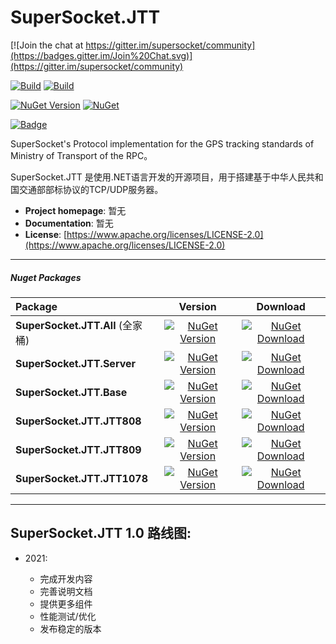 # SuperSocket.JTT

[![Join the chat at https://gitter.im/supersocket/community](https://badges.gitter.im/Join%20Chat.svg)](https://gitter.im/supersocket/community)

[![Build](https://github.com/SuperSocket/SuperSocket.JTT/workflows/build/badge.svg)](https://github.com/SuperSocket/SuperSocket.JTT/actions?query=workflow%3Abuild)   [![Build](https://github.com/SuperSocket/SuperSocket.JTT/workflows/publish%20nuget%20packages/badge.svg)](https://github.com/SuperSocket/SuperSocket.JTT/actions?query=workflow%3Anuget-release)

[![NuGet Version](https://img.shields.io/nuget/v/SuperSocket.JTT.All.svg?style=flat)](https://www.nuget.org/packages/SuperSocket.JTT.All/)   [![NuGet](https://img.shields.io/nuget/dt/SuperSocket.JTT.All.svg)](https://www.nuget.org/packages/SuperSocket.JTT.All)

[![Badge](https://img.shields.io/badge/link-996.icu-red.svg)](https://996.icu/#/zh_CN)



SuperSocket's Protocol implementation for the GPS tracking standards of Ministry of Transport of the RPC。

SuperSocket.JTT 是使用.NET语言开发的开源项目，用于搭建基于中华人民共和国交通部部标协议的TCP/UDP服务器。

- **Project homepage**:		  暂无
- **Documentation**:		暂无
- **License**: 				[https://www.apache.org/licenses/LICENSE-2.0](https://www.apache.org/licenses/LICENSE-2.0)

---

##### Nuget Packages

| Package           |                           Version                            |                           Download                           |
| :---------------- | :----------------------------------------------------------: | :----------------------------------------------------------: |
| **SuperSocket.JTT.All**  (全家桶) | [![NuGet Version](https://img.shields.io/nuget/vpre/SuperSocket.JTT.All.svg?style=flat)](https://www.nuget.org/packages/SuperSocket.JTT.All/) | [![NuGet Download](https://img.shields.io/nuget/dt/SuperSocket.JTT.All.svg?style=flat)](https://www.nuget.org/packages/SuperSocket.JTT.All/) |
| **SuperSocket.JTT.Server** | [![NuGet Version](https://img.shields.io/nuget/vpre/SuperSocket.JTT.Server.svg?style=flat)](https://www.nuget.org/packages/SuperSocket.JTT.Server/) | [![NuGet Download](https://img.shields.io/nuget/dt/SuperSocket.JTT.Server.svg?style=flat)](https://www.nuget.org/packages/SuperSocket.JTT.Server/) |
| **SuperSocket.JTT.Base** | [![NuGet Version](https://img.shields.io/nuget/vpre/SuperSocket.JTT.Base.svg?style=flat)](https://www.nuget.org/packages/SuperSocket.JTT.Base/) | [![NuGet Download](https://img.shields.io/nuget/dt/SuperSocket.JTT.Base.svg?style=flat)](https://www.nuget.org/packages/SuperSocket.JTT.Base/) |
| **SuperSocket.JTT.JTT808** | [![NuGet Version](https://img.shields.io/nuget/vpre/SuperSocket.JTT.JTT808.svg?style=flat)](https://www.nuget.org/packages/SuperSocket.JTT.JTT808/) | [![NuGet Download](https://img.shields.io/nuget/dt/SuperSocket.JTT.JTT808.svg?style=flat)](https://www.nuget.org/packages/SuperSocket.JTT.JTT808/) |
| **SuperSocket.JTT.JTT809** | [![NuGet Version](https://img.shields.io/nuget/vpre/SuperSocket.JTT.JTT809.svg?style=flat)](https://www.nuget.org/packages/SuperSocket.JTT.JTT809/) | [![NuGet Download](https://img.shields.io/nuget/dt/SuperSocket.JTT.JTT809.svg?style=flat)](https://www.nuget.org/packages/SuperSocket.JTT.JTT809/) |
| **SuperSocket.JTT.JTT1078** | [![NuGet Version](https://img.shields.io/nuget/vpre/SuperSocket.JTT.JTT1078.svg?style=flat)](https://www.nuget.org/packages/SuperSocket.JTT.JTT1078/) | [![NuGet Download](https://img.shields.io/nuget/dt/SuperSocket.JTT.JTT1078.svg?style=flat)](https://www.nuget.org/packages/SuperSocket.JTT.JTT1078/) |

---

##  SuperSocket.JTT 1.0 路线图:


- 2021:

  - 完成开发内容
  - 完善说明文档
  - 提供更多组件
  - 性能测试/优化
  - 发布稳定的版本